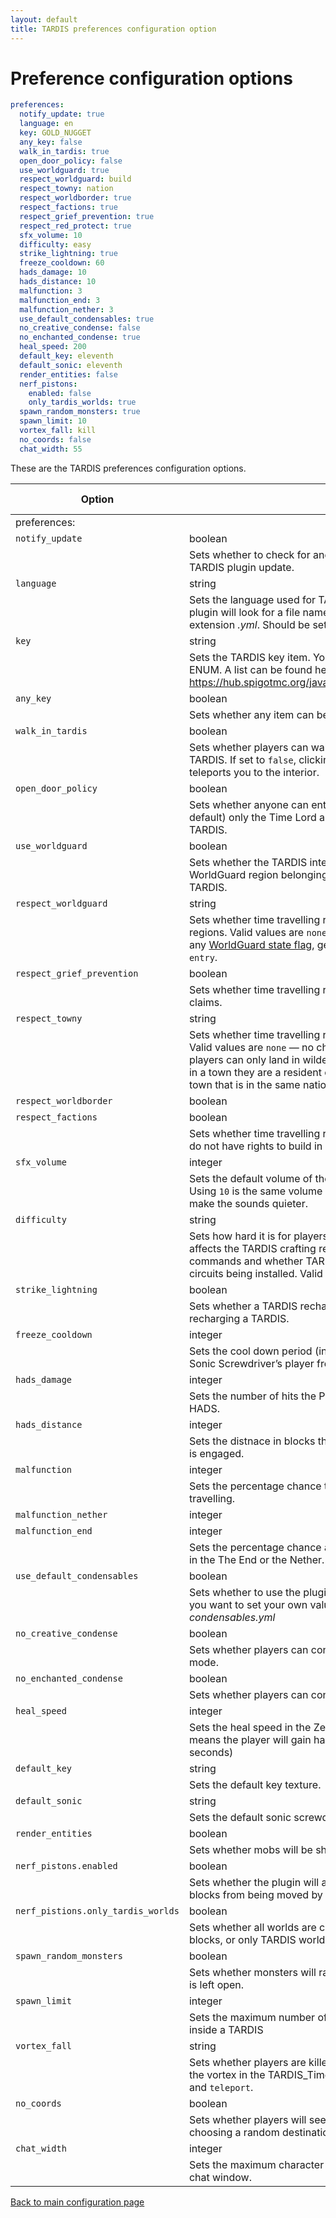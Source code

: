 ```yaml
---
layout: default
title: TARDIS preferences configuration option
---
```


# Preference configuration options

```yaml title="/plugins/TARDIS/config.yml"
preferences:
  notify_update: true
  language: en
  key: GOLD_NUGGET
  any_key: false
  walk_in_tardis: true
  open_door_policy: false
  use_worldguard: true
  respect_worldguard: build
  respect_towny: nation
  respect_worldborder: true
  respect_factions: true
  respect_grief_prevention: true
  respect_red_protect: true
  sfx_volume: 10
  difficulty: easy
  strike_lightning: true
  freeze_cooldown: 60
  hads_damage: 10
  hads_distance: 10
  malfunction: 3
  malfunction_end: 3
  malfunction_nether: 3
  use_default_condensables: true
  no_creative_condense: false
  no_enchanted_condense: true
  heal_speed: 200
  default_key: eleventh
  default_sonic: eleventh
  render_entities: false
  nerf_pistons:
    enabled: false
    only_tardis_worlds: true
  spawn_random_monsters: true
  spawn_limit: 10
  vortex_fall: kill
  no_coords: false
  chat_width: 55
```

These are the TARDIS preferences configuration options.

| Option                             | Type                                                                                                                                                                                                                                                                                                                          | Default Value |
|------------------------------------|-------------------------------------------------------------------------------------------------------------------------------------------------------------------------------------------------------------------------------------------------------------------------------------------------------------------------------|---------------|
| preferences:                       |                                                                                                                                                                                                                                                                                                                               |               |
| `notify_update`                    | boolean                                                                                                                                                                                                                                                                                                                       | `true`        |
|                                    | Sets whether to check for and notify opped players if there is a TARDIS plugin update.                                                                                                                                                                                                                                        |
| `language`                         | string                                                                                                                                                                                                                                                                                                                        | `en`          |
|                                    | Sets the language used for TARDIS message localisation. The plugin will look for a file named with this setting and the file extension _.yml_. Should be set to an [international language code](http://thenosefairy.duckdns.org/TARDIS_java_docs/me/eccentric_nz/TARDIS/enumeration/LANGUAGE.html).                          |
| `key`                              | string                                                                                                                                                                                                                                                                                                                        | `GOLD_NUGGET` |
|                                    | Sets the TARDIS key item. You can use any valid Bukkit Material ENUM. A list can be found here: https://hub.spigotmc.org/javadocs/spigot/org/bukkit/Material.html                                                                                                                                                             |
| `any_key`                          | boolean                                                                                                                                                                                                                                                                                                                       | `false`       |
|                                    | Sets whether any item can be used as the TARDIS key.                                                                                                                                                                                                                                                                          |
| `walk_in_tardis`                   | boolean                                                                                                                                                                                                                                                                                                                       | `true`        |
|                                    | Sets whether players can walk into the Police Box to enter the TARDIS. If set to `false`, clicking the door with the TARDIS key teleports you to the interior.                                                                                                                                                                |
| `open_door_policy`                 | boolean                                                                                                                                                                                                                                                                                                                       | `false`       |
|                                    | Sets whether anyone can enter the TARDIS. If set to `false` (the default) only the Time Lord and their companions can enter the TARDIS.                                                                                                                                                                                       |
| `use_worldguard`                   | boolean                                                                                                                                                                                                                                                                                                                       | `true`        |
|                                    | Sets whether the TARDIS interior becomes a protected WorldGuard region belonging to the player who created the TARDIS.                                                                                                                                                                                                        |
| `respect_worldguard`               | string                                                                                                                                                                                                                                                                                                                        | `build`       |
|                                    | Sets whether time travelling respects protected WorldGuard regions. Valid values are `none` — no checking is performed, and any [WorldGuard     state flag](http://wiki.sk89q.com/wiki/WorldGuard/Regions/Flags#Flag_List), generally this will probably be `build` or `entry`.                                               |
| `respect_grief_prevention`         | boolean                                                                                                                                                                                                                                                                                                                       | `true`        |
|                                    | Sets whether time travelling respects protected GriefPrevention claims.                                                                                                                                                                                                                                                       |
| `respect_towny`                    | string                                                                                                                                                                                                                                                                                                                        | `nation`      |
|                                    | Sets whether time travelling respects protected Towny regions. Valid values are `none` — no checking is performed, `wilderness` — players can only land in wilderness, `town` — players can also land in a town they are a resident of, `nation` — players can land in any town that is in the same nation as their own town. |
| `respect_worldborder`              | boolean                                                                                                                                                                                                                                                                                                                       | `true`        |
| `respect_factions`                 | boolean                                                                                                                                                                                                                                                                                                                       | `true`        |
|                                    | Sets whether time travelling respects protected regions (if players do not have rights to build in an area, they will be denied access).                                                                                                                                                                                      |
| `sfx_volume`                       | integer                                                                                                                                                                                                                                                                                                                       | `10`          |
|                                    | Sets the default volume of the TARDIS Resource Pack sounds. Using `10` is the same volume as the default sounds, lower values make the sounds quieter.                                                                                                                                                                        |
| `difficulty`                       | string                                                                                                                                                                                                                                                                                                                        | `hard`        |
|                                    | Sets how hard it is for players to use the plugin. This usually affects the TARDIS crafting recipes, whether they can use certain commands and whether TARDIS functions are controlled by circuits being installed. Valid values are `easy`, `medium` and `hard`                                                              |
| `strike_lightning`                 | boolean                                                                                                                                                                                                                                                                                                                       | `true`        |
|                                    | Sets whether a TARDIS recharge point will strike lightning when recharging a TARDIS.                                                                                                                                                                                                                                          |
| `freeze_cooldown`                  | integer                                                                                                                                                                                                                                                                                                                       | `60`          |
|                                    | Sets the cool down period (in seconds) between uses of the Sonic Screwdriver&rsquo;s player freeze function.                                                                                                                                                                                                                  |
| `hads_damage`                      | integer                                                                                                                                                                                                                                                                                                                       | `10`          |
|                                    | Sets the number of hits the Police Box will take before engaging HADS.                                                                                                                                                                                                                                                        |
| `hads_distance`                    | integer                                                                                                                                                                                                                                                                                                                       | `10`          |
|                                    | Sets the distnace in blocks the Police Box will travel when HADS is engaged.                                                                                                                                                                                                                                                  |
| `malfunction`                      | integer                                                                                                                                                                                                                                                                                                                       | `3`           |
|                                    | Sets the percentage chance the TARDIS will malfunction when travelling.                                                                                                                                                                                                                                                       |
| `malfunction_nether`               | integer                                                                                                                                                                                                                                                                                                                       | `3`           |
| `malfunction_end`                  | integer                                                                                                                                                                                                                                                                                                                       | `3`           |
|                                    | Sets the percentage chance a malfunction will deposit the TARDIS in the The End or the Nether.                                                                                                                                                                                                                                |
| `use_default_condensables`         | boolean                                                                                                                                                                                                                                                                                                                       | `true`        |
|                                    | Sets whether to use the plugin settings for condenser values. If you want to set your own values, set this to `false` and edit _condensables.yml_                                                                                                                                                                             |
| `no_creative_condense`             | boolean                                                                                                                                                                                                                                                                                                                       | `false`       |
|                                    | Sets whether players can condense items in CREATIVE game mode.                                                                                                                                                                                                                                                                |
| `no_enchanted_condense`            | boolean                                                                                                                                                                                                                                                                                                                       | `false`       |
|                                    | Sets whether players can condense enchanted items.                                                                                                                                                                                                                                                                            |
| `heal_speed`                       | integer                                                                                                                                                                                                                                                                                                                       | `200`         |
|                                    | Sets the heal speed in the Zero room. The default value of `200` means the player will gain half a heart every 200 ticks (10 seconds)                                                                                                                                                                                         |
| `default_key`                      | string                                                                                                                                                                                                                                                                                                                        | `eleventh`    |
|                                    | Sets the default key texture.                                                                                                                                                                                                                                                                                                 |
| `default_sonic`                    | string                                                                                                                                                                                                                                                                                                                        | `eleventh`    |
|                                    | Sets the default sonic screwdriver texture.                                                                                                                                                                                                                                                                                   |
| `render_entities`                  | boolean                                                                                                                                                                                                                                                                                                                       | `true`        |
|                                    | Sets whether mobs will be shown in the Rendering room.                                                                                                                                                                                                                                                                        |
| `nerf_pistons.enabled`             | boolean                                                                                                                                                                                                                                                                                                                       | `false`       |
|                                    | Sets whether the plugin will attempt to prevent protected TARDIS blocks from being moved by pistons.                                                                                                                                                                                                                          |
| `nerf_pistions.only_tardis_worlds` | boolean                                                                                                                                                                                                                                                                                                                       | `true`        |
|                                    | Sets whether all worlds are checked for pistons moving TARDIS blocks, or only TARDIS worlds.                                                                                                                                                                                                                                  |
| `spawn_random_monsters`            | boolean                                                                                                                                                                                                                                                                                                                       | `true`        |
|                                    | Sets whether monsters will randomly spawn in the TARDIS if door is left open.                                                                                                                                                                                                                                                 |
| `spawn_limit`                      | integer                                                                                                                                                                                                                                                                                                                       | `10`          |
|                                    | Sets the maximum number of monsters that can randomly spawn inside a TARDIS                                                                                                                                                                                                                                                   |
| `vortex_fall`                      | string                                                                                                                                                                                                                                                                                                                        | `kill`        |
|                                    | Sets whether players are killed or teleported when they fall into the vortex in the TARDIS\_TimeVortex world. Valid values are `kill` and `teleport`.                                                                                                                                                                         |               |
| `no_coords`                        | boolean                                                                                                                                                                                                                                                                                                                       | `false`       |
|                                    | Sets whether players will see the coordinates message when choosing a random destination.                                                                                                                                                                                                                                     |
| `chat_width`                       | integer                                                                                                                                                                                                                                                                                                                       | `55`          |
|                                    | Sets the maximum character width of a TARDIS message in the chat window.                                                                                                                                                                                                                                                      |

[Back to main configuration page](category/plugin-configuration)
